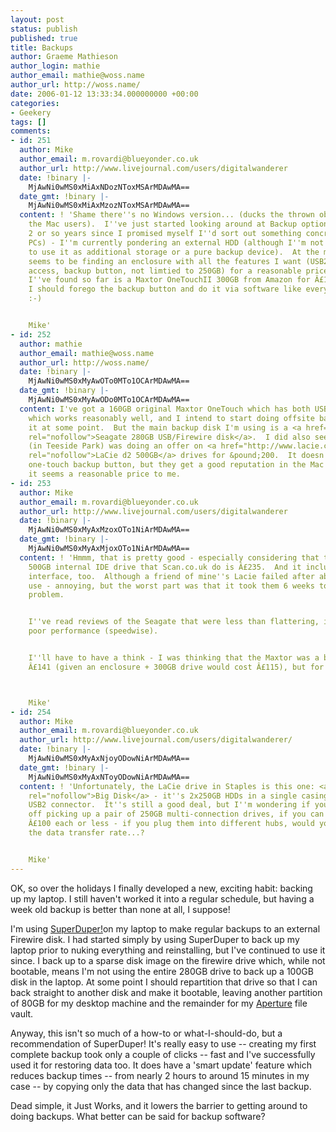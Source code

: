 ```yaml
---
layout: post
status: publish
published: true
title: Backups
author: Graeme Mathieson
author_login: mathie
author_email: mathie@woss.name
author_url: http://woss.name/
date: 2006-01-12 13:33:34.000000000 +00:00
categories:
- Geekery
tags: []
comments:
- id: 251
  author: Mike
  author_email: m.rovardi@blueyonder.co.uk
  author_url: http://www.livejournal.com/users/digitalwanderer
  date: !binary |-
    MjAwNi0wMS0xMiAxNDozNToxMSArMDAwMA==
  date_gmt: !binary |-
    MjAwNi0wMS0xMiAxMzozNToxMSArMDAwMA==
  content: ! 'Shame there''s no Windows version... (ducks the thrown objects from
    the Mac users).  I''ve just started looking around at Backup options myself (only
    2 or so years since I promised myself I''d sort out something concrete for my
    PCs) - I''m currently pondering an external HDD (although I''m not sure whether
    to use it as additional storage or a pure backup device).  At the moment the problem
    seems to be finding an enclosure with all the features I want (USB2 and Firewire
    access, backup button, not limtied to 250GB) for a reasonable price - best balance
    I''ve found so far is a Maxtor OneTouchII 300GB from Amazon for Â£141.  Or perhaps
    I should forego the backup button and do it via software like everyone else...
    :-)


    Mike'
- id: 252
  author: mathie
  author_email: mathie@woss.name
  author_url: http://woss.name/
  date: !binary |-
    MjAwNi0wMS0xMyAwOTo0MTo1OCArMDAwMA==
  date_gmt: !binary |-
    MjAwNi0wMS0xMyAwODo0MTo1OCArMDAwMA==
  content: I've got a 160GB original Maxtor OneTouch which has both USB and Firewire,
    which works reasonably well, and I intend to start doing offsite backups with
    it at some point.  But the main backup disk I'm using is a <a href="http://www.seagate.com/products/retail/external/usbfirewire"
    rel="nofollow">Seagate 280GB USB/Firewire disk</a>.  I did also see that Staples
    (in Teeside Park) was doing an offer on <a href="http://www.lacie.com/products/product.htm?pid=10511"
    rel="nofollow">LaCie d2 500GB</a> drives for &pound;200.  It doesn't have the
    one-touch backup button, but they get a good reputation in the Mac community and
    it seems a reasonable price to me.
- id: 253
  author: Mike
  author_email: m.rovardi@blueyonder.co.uk
  author_url: http://www.livejournal.com/users/digitalwanderer
  date: !binary |-
    MjAwNi0wMS0xMyAxMzoxOTo1NiArMDAwMA==
  date_gmt: !binary |-
    MjAwNi0wMS0xMyAxMjoxOTo1NiArMDAwMA==
  content: ! 'Hmmm, that is pretty good - especially considering that the cheapest
    500GB internal IDE drive that Scan.co.uk do is Â£235.  And it includes a Firewire800
    interface, too.  Although a friend of mine''s Lacie failed after about a month''s
    use - annoying, but the worst part was that it took them 6 weeks to sort out the
    problem.


    I''ve read reviews of the Seagate that were less than flattering, in terms of
    poor performance (speedwise).


    I''ll have to have a think - I was thinking that the Maxtor was a bit pricey at
    Â£141 (given an enclosure + 300GB drive would cost Â£115), but for 500GB capacity...



    Mike'
- id: 254
  author: Mike
  author_email: m.rovardi@blueyonder.co.uk
  author_url: http://www.livejournal.com/users/digitalwanderer/
  date: !binary |-
    MjAwNi0wMS0xMyAxNjoyODowNiArMDAwMA==
  date_gmt: !binary |-
    MjAwNi0wMS0xMyAxNToyODowNiArMDAwMA==
  content: ! 'Unfortunately, the LaCie drive in Staples is this one: <a href="http://www.lacie.com/products/product.htm?pid=10450"
    rel="nofollow">Big Disk</a> - it''s 2x250GB HDDs in a single casing, with a single
    USB2 connector.  It''s still a good deal, but I''m wondering if you''d be better
    off picking up a pair of 250GB multi-connection drives, if you can get them for
    Â£100 each or less - if you plug them into different hubs, would you get twice
    the data transfer rate...?


    Mike'
---
```

OK, so over the holidays I finally developed a new, exciting habit: backing up my laptop.  I still haven't worked it into a regular schedule, but having a week old backup is better than none at all, I suppose!

I'm using <a href="http://www.shirt-pocket.com/SuperDuper/SuperDuperDescription.html">SuperDuper!</a>on my laptop to make regular backups to an external Firewire disk.  I had started simply by using SuperDuper to back up my laptop prior to nuking everything and reinstalling, but I've continued to use it since.  I back up to a sparse disk image on the firewire drive which, while not bootable, means I'm not using the entire 280GB drive to back up a 100GB disk in the laptop.  At some point I should repartition that drive so that I can back straight to another disk and make it bootable, leaving another partition of 80GB for my desktop machine and the remainder for my <a href="http://www.apple.com/aperture/">Aperture</a> file vault.

Anyway, this isn't so much of a how-to or what-I-should-do, but a recommendation of SuperDuper!  It's really easy to use -- creating my first complete backup took only a couple of clicks -- fast and I've successfully used it for restoring data too.  It does have a 'smart update' feature which reduces backup times -- from nearly 2 hours to around 15 minutes in my case -- by copying only the data that has changed since the last backup.

Dead simple, it Just Works, and it lowers the barrier to getting around to doing backups.  What better can be said for backup software?
